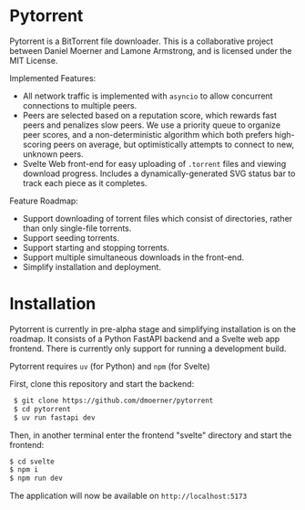 # Pytorrent

Pytorrent is a BitTorrent file downloader. This is a collaborative project
between Daniel Moerner and Lamone Armstrong, and is licensed under the MIT
License.

Implemented Features:

- All network traffic is implemented with `asyncio` to allow concurrent connections to multiple peers.
- Peers are selected based on a reputation score, which rewards fast peers and
  penalizes slow peers. We use a priority queue to organize peer scores, and a
  non-deterministic algorithm which both prefers high-scoring peers on average,
  but optimistically attempts to connect to new, unknown peers.
- Svelte Web front-end for easy uploading of `.torrent` files and viewing
  download progress. Includes a dynamically-generated SVG status bar to track each
  piece as it completes.

Feature Roadmap:

- Support downloading of torrent files which consist of directories, rather
  than only single-file torrents.
- Support seeding torrents.
- Support starting and stopping torrents.
- Support multiple simultaneous downloads in the front-end.
- Simplify installation and deployment.

# Installation

Pytorrent is currently in pre-alpha stage and simplifying installation is on
the roadmap. It consists of a Python FastAPI backend and a Svelte web app
frontend. There is currently only support for running a development build.

Pytorrent requires `uv` (for Python) and `npm` (for Svelte)

First, clone this repository and start the backend:

```bash
 $ git clone https://github.com/dmoerner/pytorrent
 $ cd pytorrent
 $ uv run fastapi dev
```

Then, in another terminal enter the frontend "svelte" directory and start the frontend:

```bash
$ cd svelte
$ npm i
$ npm run dev
```

The application will now be available on `http://localhost:5173`
